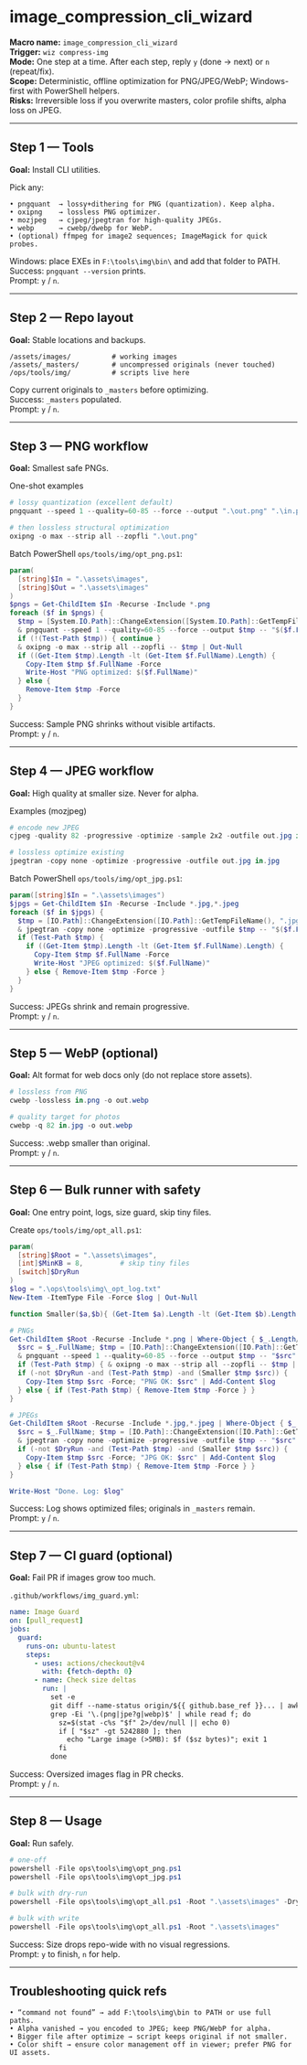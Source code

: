 # image_compression_cli_wizard
**Macro name:** `image_compression_cli_wizard`  
**Trigger:** `wiz compress-img`  
**Mode:** One step at a time. After each step, reply `y` (done → next) or `n` (repeat/fix).  
**Scope:** Deterministic, offline optimization for PNG/JPEG/WebP; Windows-first with PowerShell helpers.  
**Risks:** Irreversible loss if you overwrite masters, color profile shifts, alpha loss on JPEG.

---

## Step 1 — Tools
**Goal:** Install CLI utilities.

Pick any:
```text
• pngquant  → lossy+dithering for PNG (quantization). Keep alpha.
• oxipng    → lossless PNG optimizer.
• mozjpeg   → cjpeg/jpegtran for high-quality JPEGs.
• webp      → cwebp/dwebp for WebP.
• (optional) ffmpeg for image2 sequences; ImageMagick for quick probes.
```
Windows: place EXEs in `F:\tools\img\bin\` and add that folder to PATH.  
Success: `pngquant --version` prints.  
Prompt: `y` / `n`.

---

## Step 2 — Repo layout
**Goal:** Stable locations and backups.
```
/assets/images/          # working images
/assets/_masters/        # uncompressed originals (never touched)
/ops/tools/img/          # scripts live here
```
Copy current originals to `_masters` before optimizing.  
Success: `_masters` populated.  
Prompt: `y` / `n`.

---

## Step 3 — PNG workflow
**Goal:** Smallest safe PNGs.

One-shot examples
```powershell
# lossy quantization (excellent default)
pngquant --speed 1 --quality=60-85 --force --output ".\out.png" ".\in.png"

# then lossless structural optimization
oxipng -o max --strip all --zopfli ".\out.png"
```

Batch PowerShell `ops/tools/img/opt_png.ps1`:
```powershell
param(
  [string]$In = ".\assets\images",
  [string]$Out = ".\assets\images"
)
$pngs = Get-ChildItem $In -Recurse -Include *.png
foreach ($f in $pngs) {
  $tmp = [System.IO.Path]::ChangeExtension([System.IO.Path]::GetTempFileName(), ".png")
  & pngquant --speed 1 --quality=60-85 --force --output $tmp -- "$($f.FullName)"
  if (!(Test-Path $tmp)) { continue }
  & oxipng -o max --strip all --zopfli -- $tmp | Out-Null
  if ((Get-Item $tmp).Length -lt (Get-Item $f.FullName).Length) {
    Copy-Item $tmp $f.FullName -Force
    Write-Host "PNG optimized: $($f.FullName)"
  } else {
    Remove-Item $tmp -Force
  }
}
```
Success: Sample PNG shrinks without visible artifacts.  
Prompt: `y` / `n`.

---

## Step 4 — JPEG workflow
**Goal:** High quality at smaller size. Never for alpha.

Examples (mozjpeg)
```powershell
# encode new JPEG
cjpeg -quality 82 -progressive -optimize -sample 2x2 -outfile out.jpg in.png

# lossless optimize existing
jpegtran -copy none -optimize -progressive -outfile out.jpg in.jpg
```
Batch PowerShell `ops/tools/img/opt_jpg.ps1`:
```powershell
param([string]$In = ".\assets\images")
$jpgs = Get-ChildItem $In -Recurse -Include *.jpg,*.jpeg
foreach ($f in $jpgs) {
  $tmp = [IO.Path]::ChangeExtension([IO.Path]::GetTempFileName(), ".jpg")
  & jpegtran -copy none -optimize -progressive -outfile $tmp -- "$($f.FullName)"
  if (Test-Path $tmp) {
    if ((Get-Item $tmp).Length -lt (Get-Item $f.FullName).Length) {
      Copy-Item $tmp $f.FullName -Force
      Write-Host "JPEG optimized: $($f.FullName)"
    } else { Remove-Item $tmp -Force }
  }
}
```
Success: JPEGs shrink and remain progressive.  
Prompt: `y` / `n`.

---

## Step 5 — WebP (optional)
**Goal:** Alt format for web docs only (do not replace store assets).

```powershell
# lossless from PNG
cwebp -lossless in.png -o out.webp

# quality target for photos
cwebp -q 82 in.jpg -o out.webp
```
Success: .webp smaller than original.  
Prompt: `y` / `n`.

---

## Step 6 — Bulk runner with safety
**Goal:** One entry point, logs, size guard, skip tiny files.

Create `ops/tools/img/opt_all.ps1`:
```powershell
param(
  [string]$Root = ".\assets\images",
  [int]$MinKB = 8,         # skip tiny files
  [switch]$DryRun
)
$log = ".\ops\tools\img\_opt_log.txt"
New-Item -ItemType File -Force $log | Out-Null

function Smaller($a,$b){ (Get-Item $a).Length -lt (Get-Item $b).Length }

# PNGs
Get-ChildItem $Root -Recurse -Include *.png | Where-Object { $_.Length/1KB -ge $MinKB } | ForEach-Object {
  $src = $_.FullName; $tmp = [IO.Path]::ChangeExtension([IO.Path]::GetTempFileName(), ".png")
  & pngquant --speed 1 --quality=60-85 --force --output $tmp -- "$src"
  if (Test-Path $tmp) { & oxipng -o max --strip all --zopfli -- $tmp | Out-Null }
  if (-not $DryRun -and (Test-Path $tmp) -and (Smaller $tmp $src)) {
    Copy-Item $tmp $src -Force; "PNG OK: $src" | Add-Content $log
  } else { if (Test-Path $tmp) { Remove-Item $tmp -Force } }
}

# JPEGs
Get-ChildItem $Root -Recurse -Include *.jpg,*.jpeg | Where-Object { $_.Length/1KB -ge $MinKB } | ForEach-Object {
  $src = $_.FullName; $tmp = [IO.Path]::ChangeExtension([IO.Path]::GetTempFileName(), ".jpg")
  & jpegtran -copy none -optimize -progressive -outfile $tmp -- "$src"
  if (-not $DryRun -and (Test-Path $tmp) -and (Smaller $tmp $src)) {
    Copy-Item $tmp $src -Force; "JPG OK: $src" | Add-Content $log
  } else { if (Test-Path $tmp) { Remove-Item $tmp -Force } }
}

Write-Host "Done. Log: $log"
```
Success: Log shows optimized files; originals in `_masters` remain.  
Prompt: `y` / `n`.

---

## Step 7 — CI guard (optional)
**Goal:** Fail PR if images grow too much.

`.github/workflows/img_guard.yml`:
```yaml
name: Image Guard
on: [pull_request]
jobs:
  guard:
    runs-on: ubuntu-latest
    steps:
      - uses: actions/checkout@v4
        with: {fetch-depth: 0}
      - name: Check size deltas
        run: |
          set -e
          git diff --name-status origin/${{ github.base_ref }}... | awk '$1 ~ /A|M/ {print $2}' | \
          grep -Ei '\.(png|jpe?g|webp)$' | while read f; do
            sz=$(stat -c%s "$f" 2>/dev/null || echo 0)
            if [ "$sz" -gt 5242880 ]; then
              echo "Large image (>5MB): $f ($sz bytes)"; exit 1
            fi
          done
```
Success: Oversized images flag in PR checks.  
Prompt: `y` / `n`.

---

## Step 8 — Usage
**Goal:** Run safely.

```powershell
# one-off
powershell -File ops\tools\img\opt_png.ps1
powershell -File ops\tools\img\opt_jpg.ps1

# bulk with dry-run
powershell -File ops\tools\img\opt_all.ps1 -Root ".\assets\images" -DryRun

# bulk with write
powershell -File ops\tools\img\opt_all.ps1 -Root ".\assets\images"
```
Success: Size drops repo-wide with no visual regressions.  
Prompt: `y` to finish, `n` for help.

---

## Troubleshooting quick refs
```text
• “command not found” → add F:\tools\img\bin to PATH or use full paths.
• Alpha vanished → you encoded to JPEG; keep PNG/WebP for alpha.
• Bigger file after optimize → script keeps original if not smaller.
• Color shift → ensure color management off in viewer; prefer PNG for UI assets.
```
